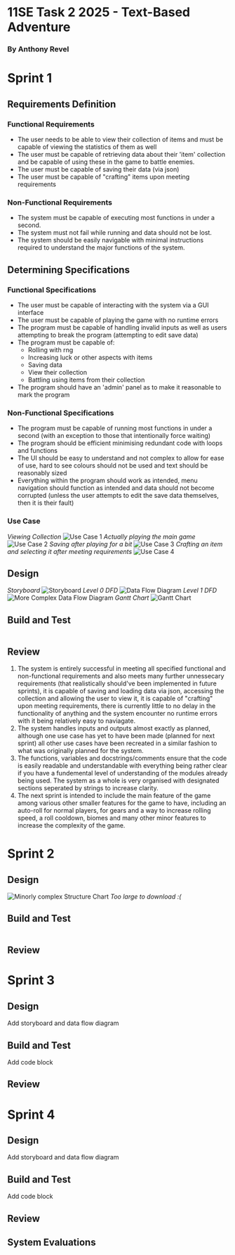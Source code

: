 # 11SE Task 2 2025 - Text-Based Adventure
### By Anthony Revel

# Sprint 1
## Requirements Definition
### Functional Requirements
* The user needs to be able to view their collection of items and must be capable of viewing the statistics of them as well
* The user must be capable of retrieving data about their 'item' collection and be capable of using these in the game to battle enemies.
* The user must be capable of saving their data (via json)
* The user must be capable of "crafting" items upon meeting requirements
### Non-Functional Requirements
* The system must be capable of executing most functions in under a second.
* The system must not fail while running and data should not be lost.
* The system should be easily navigable with minimal instructions required to understand the major functions of the system.

## Determining Specifications
### Functional Specifications
* The user must be capable of interacting with the system via a GUI interface
* The user must be capable of playing the game with no runtime errors
* The program must be capable of handling invalid inputs as well as users attempting to break the program (attempting to edit save data)
* The program must be capable of:
  * Rolling with rng
  * Increasing luck or other aspects with items
  * Saving data
  * View their collection
  * Battling using items from their collection
* The program should have an 'admin' panel as to make it reasonable to mark the program
### Non-Functional Specifications
* The program must be capable of running most functions in under a second (with an exception to those that intentionally force waiting)
* The program should be efficient minimising redundant code with loops and functions
* The UI should be easy to understand and not complex to allow for ease of use, hard to see colours should not be used and text should be reasonably sized
* Everything within the program should work as intended, menu navigation should function as intended and data should not become corrupted (unless the user attempts to edit the save data themselves, then it is their fault)
### Use Case

*Viewing Collection*
![Use Case 1](Use_1.png)
*Actually playing the main game*
![Use Case 2](Use_2.png)
*Saving after playing for a bit*
![Use Case 3](Use_3.png)
*Crafting an item and selecting it after meeting requirements*
![Use Case 4](Use_4.png)
## Design
*Storyboard*
![Storyboard](Storyboard.png)
*Level 0 DFD*
![Data Flow Diagram](DFD0.png)
*Level 1 DFD*
![More Complex Data Flow Diagram](DFD1.png)
*Gantt Chart*
![Gantt Chart](Agile_Gantt.jpeg)
## Build and Test
```Python

```

## Review

1. The system is entirely successful in meeting all specified functional and non-functional requirements and also meets many further unnessecary requirements (that realistically should've been implemented in future sprints), it is capable of saving and loading data via json, accessing the collection and allowing the user to view it, it is capable of "crafting" upon meeting requirements, there is currently little to no delay in the functionality of anything and the system encounter no runtime errors with it being relatively easy to naviagate.
2. The system handles inputs and outputs almost exactly as planned, although one use case has yet to have been made (planned for next sprint) all other use cases have been recreated in a similar fashion to what was originally planned for the system.
3. The functions, variables and docstrings/comments ensure that the code is easily readable and understandable with everything being rather clear if you have a fundemental level of understanding of the modules already being used. The system as a whole is very organised with designated sections seperated by strings to increase clarity.
4. The next sprint is intended to include the main feature of the game among various other smaller features for the game to have, including an auto-roll for normal players, for gears and a way to increase rolling speed, a roll cooldown, biomes and many other minor features to increase the complexity of the game.

# Sprint 2

## Design

![Minorly complex Structure Chart](Structure.png)
*Too large to download :(*

## Build and Test
```Python

```

## Review

# Sprint 3

## Design
Add storyboard and data flow diagram

## Build and Test
Add code block

## Review

# Sprint 4

## Design
Add storyboard and data flow diagram

## Build and Test
Add code block

## Review

## System Evaluations